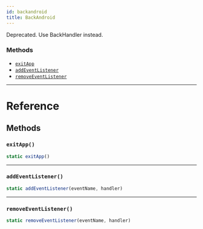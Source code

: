 ```yaml
---
id: backandroid
title: BackAndroid
---
```


Deprecated.  Use BackHandler instead.


### Methods

- [`exitApp`](backandroid.md#exitapp)
- [`addEventListener`](backandroid.md#addeventlistener)
- [`removeEventListener`](backandroid.md#removeeventlistener)




---

# Reference

## Methods

### `exitApp()`

```javascript
static exitApp()
```



---

### `addEventListener()`

```javascript
static addEventListener(eventName, handler)
```



---

### `removeEventListener()`

```javascript
static removeEventListener(eventName, handler)
```



